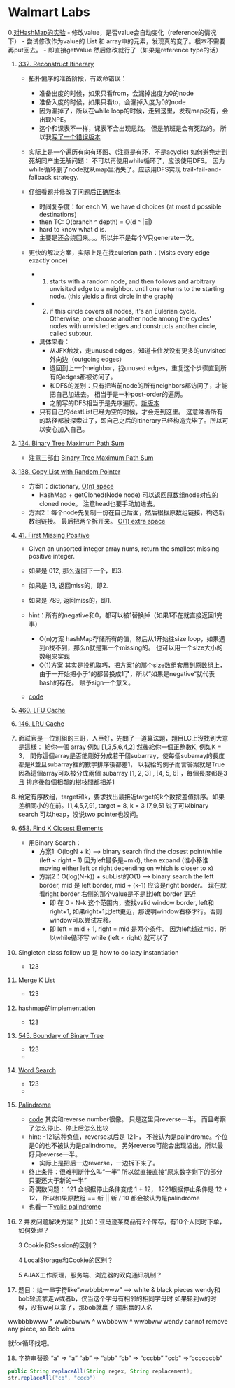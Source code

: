 # Walmart Labs
0.[对HashMap的实验](./HashMapExperiment.java)
    - 修改value，是否value会自动变化（reference的情况下）
        - 尝试修改作为value的 List 和 array中的元素，发现真的变了。根本不需要再put回去。
    - 即直接getValue 然后修改就行了（如果是reference type的话）

1. [332. Reconstruct Itinerary](https://leetcode.com/problems/reconstruct-itinerary/)
    - 拓扑偏序的准备阶段，有致命错误：
        - 准备出度的时候，如果只看from，会漏掉出度为0的node
        - 准备入度的时候，如果只看to，会漏掉入度为0的node
        - 因为漏掉了，所以在while loop的时候，走到这里，发现map没有，会出现NPE。
        - 这个和课表不一样，课表不会出现思路。 但是航班是会有死路的。 所以我[写了一个错误版本](./ReconstructItinerary_Wrong.java)
    - 实际上是一个遍历有向有环图、（注意是有环，不是acyclic) 如何避免走到死胡同产生无解问题： 不可以再使用while循环了，应该使用DFS。
          因为while循环删了node就从map里消失了。应该用DFS实现 trail-fail-and-fallback strategy.
    - 仔细看题并修改了问题后[正确版本](./ReconstructItinerary.java) 
        - 时间复杂度：for each Vi, we have d choices (at most d possible destinations)
        - then TC: O(branch ^ depth) = O(d ^ |E|)
        - hard to know what d is.
        - 主要是还会绕回来。。。所以并不是每个V只generate一次。
    
    - 更快的解决方案，实际上是在找eulerian path：(visits every edge exactly once)
        - 1. starts with a random node, and then follows and arbitrary unvisited edge to a neighbor. until one returns to the starting node. (this yields a first circle in the graph)
        - 2. if this circle covers all nodes, it's an Eulerian cycle. Otherwise, one choose another node among the cycles' nodes with unvisited edges and constructs another circle, called subtour.
        - 具体来看：
            - 从JFK触发，走unused edges，知道卡住发没有更多的unvisited外向边（outgoing edges）
            - 退回到上一个neighbor，找unused edges，重复这个步骤直到所有的edges都被访问了。 
            - 和DFS的差别：只有把当前node的所有neighbors都访问了，才能把自己加进去。 相当于是一种post-order的遍历。
            - 之前写的DFS相当于是先序遍历。[新版本](./ReconstructItinerary_new.java)
        - 只有自己的destList已经为空的时候，才会走到这里。 这意味着所有的路径都被探索过了，即自己之后的itinerary已经构造完毕了。所以可以安心加入自己。

2. [124. Binary Tree Maximum Path Sum](https://leetcode.com/problems/binary-tree-maximum-path-sum/)
    - 注意三部曲 [Binary Tree Maximum Path Sum](./BinaryTreeMaximumPathSum.java)

3. [138. Copy List with Random Pointer](https://leetcode.com/problems/copy-list-with-random-pointer/)
    - 方案1：dictionary, [O(n) space](./CopyListWithRandomPointer.java)
        - HashMap + getCloned(Node node) 可以返回原数组node对应的cloned node。 注意head也要手动加进去。
    - 方案2：每个node先复制一份在自己后面，然后根据原数组链接，构造新数组链接。 最后把两个拆开来。 [O(1) extra space]()

4. [41. First Missing Positive](https://leetcode.com/problems/first-missing-positive/)
    - Given an unsorted integer array nums, return the smallest missing positive integer.
    - 如果是 012, 那么返回下一个，即3.
    - 如果是 13, 返回miss的，即2.
    - 如果是 789, 返回miss的，即1.
    
    - hint：所有的negative和0，都可以被1替换掉（如果1不在就直接返回1完事）
        - O(n)方案 hashMap存储所有的值，然后从1开始往size loop，如果遇到n找不到，那么n就是第一个missing的。 也可以用一个size大小的数组来实现
        - O(1)方案 其实是投机取巧，把方案1的那个size数组套用到原数组上，由于一开始把小于1的都替换成1了，所以”如果是negative“就代表hash的存在。 赋予sign一个意义。
    - [code]()
5. [460. LFU Cache](https://leetcode-cn.com/problems/lfu-cache/solution/lfuhuan-cun-by-leetcode-solution/)
    

6. [146. LRU Cache](https://leetcode-cn.com/problems/lru-cache/solution/)
    
   
7. []()面試官是一位別組的三哥，人巨好，先問了一道算法題，題目LC上沒找到大意是這樣：
給你一個 array 例如 [1,3,5,6,4,2] 然後給你一個正整數K, 例如K = 3，
問你這個array是否能剛好分成若干個subarray，使每個subarray的長度都是K並且subarray裡的數字排序後都差1，
以我給的例子而言答案就是True因為這個array可以被分成兩個 subarray [1, 2, 3] , [4, 5, 6] ，每個長度都是3且
排序後每個相鄰的樹枝間都相差1


8. 给定有序数组，target和k，要求找出最接近target的k个数按差值排序。如果差相同小的在前。[1,4,5,7,9], target = 8, k = 3 [7,9,5]   说了可以binary search 可以heap，没说two pointer也没问。


9. [658. Find K Closest Elements](https://leetcode.com/problems/find-k-closest-elements/)
    - 用Binary Search：
        - 方案1: O(logN + k) --> binary search find the closest point(while (left < right - 1) 因为left最多是=mid), then expand (谁小移谁 moving either left or right depending on which is closer to x)
        - 方案2：O(log(N-k)) + subList的O(1) --> binary search the left border, mid 是 left border, mid + (k-1) 应该是right border。 现在就看right border 右侧的那个value是不是比left border 更近
            - 即 在 0 - N-k 这个范围内，查找valid window border, left和right+1, 如果right+1比left更近，那说明window右移才行。否则window可以尝试左移。
            - 即 left = mid + 1, right = mid 是两个条件。 因为left越过mid，所以while循环写 while (left < right) 就可以了
10. Singleton class follow up 是 how to do lazy instantiation
    - 123

11. Merge K List
    - 123

12. hashmap的implemen‍‍‌‌‌‌‍‌‍‍‌‌‌‌‌‍‌‌‌tation
    - 123

13. [545. Boundary of Binary Tree](https://leetcode.com/problems/boundary-of-binary-tree/)
    - 123
    - 
    
14. [Word Search](https://leetcode.com/problems/word-search/)
    - 123
    - 
    
15. [Palindrome](https://leetcode.com/problems/palindrome-number/)
    - [code](./Palindrome.java)   其实和reverse number很像。 只是这里只reverse一半。 而且考察了怎么停止、停止后怎么比较
    - hint: -121这种负值，reverse以后是 121-， 不被认为是palindrome。个位是0的也不被认为是palindrome。 另外reverse可能会出现溢出，所以最好只reverse一半。
        - 实际上是把后一边reverse，一边拆下来了。
    - 终止条件：很难判断什么叫“一半” 所以就直接直接“原来数字剩下的部分只要还大于新的一半”
    - 奇偶数问题：  121 会根据停止条件变成 1 + 12，   1221根据停止条件是 12 + 12，   所以如果原数组 == 新 || 新 / 10  都会被认为是palindrome
    - 也看一下[valid palindrome](https://leetcode.com/problems/valid-palindrome/)
    
16. 2 并发问题解决方案？
    比如：亚马逊某商品有2个库存，有10个人同时下单，如何处理？

    3 Cookie和Sessi‍‍‌‌‌‌‍‌‍‍‌‌‌‌‌‍‌‌‌on的区别？

    4 LocalStorage和Cookie的区别？

    5 AJAX工作原理，服务端、浏览器的双向通讯机制？

17. 题目：给一串字符like“wwbbbbwww”  --> white & black pieces
wendy和bob轮流拿走w或者b，仅当这个字母有相邻的相同字母时
如果轮到w的时候，没有w可以拿了，那bob就赢了
输出赢的人名

wwbbbbwww
   ^
wwbbbwww
      ^
wwbbbww
   ^
wwbbww
wendy cannot remove any piece, so Bob wins

就for循环找吧。

18. 字符串替换
“a” => “a”
“ab” => “abb”
“cb” => “cccbb”
"ccb" =>“ccccccbb”
```java
public String replaceAll(String regex, String replacement);
str.replaceAll("cb", "cccb")
```

